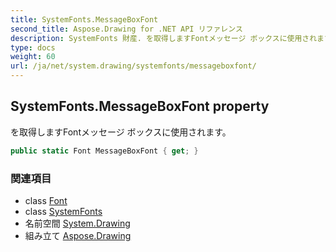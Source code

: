 ```yaml
---
title: SystemFonts.MessageBoxFont
second_title: Aspose.Drawing for .NET API リファレンス
description: SystemFonts 財産. を取得しますFontメッセージ ボックスに使用されます
type: docs
weight: 60
url: /ja/net/system.drawing/systemfonts/messageboxfont/
---
```

## SystemFonts.MessageBoxFont property

を取得しますFontメッセージ ボックスに使用されます。

```csharp
public static Font MessageBoxFont { get; }
```

### 関連項目

* class [Font](../../font/)
* class [SystemFonts](../)
* 名前空間 [System.Drawing](../../systemfonts/)
* 組み立て [Aspose.Drawing](../../../)


